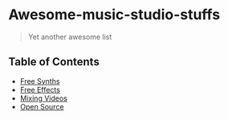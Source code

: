 # Awesome-music-studio-stuffs
> Yet another awesome list

## Table of Contents
- [Free Synths](synths.md)
- [Free Effects](effects.md)
- [Mixing Videos](mixing.md)
- [Open Source](opensource.md)
